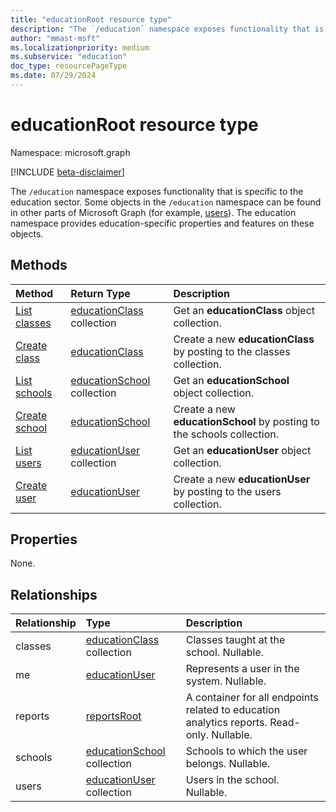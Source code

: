 ```yaml
---
title: "educationRoot resource type"
description: "The `/education` namespace exposes functionality that is specific to the education sector. "
author: "mmast-msft"
ms.localizationpriority: medium
ms.subservice: "education"
doc_type: resourcePageType
ms.date: 07/29/2024
---
```


# educationRoot resource type

Namespace: microsoft.graph

[!INCLUDE [beta-disclaimer](../../includes/beta-disclaimer.md)]

The `/education` namespace exposes functionality that is specific to the education sector. 
Some objects in the `/education` namespace can be found in other parts of Microsoft Graph (for example, [users](user.md)). The education namespace provides education-specific properties and features on these objects.

## Methods

| Method		   | Return Type	|Description|
|:---------------|:--------|:----------|
|[List classes](../api/educationroot-list-classes.md) |[educationClass](educationclass.md) collection| Get an **educationClass** object collection.|
|[Create class](../api/educationroot-post-classes.md) |[educationClass](educationclass.md)| Create a new **educationClass** by posting to the classes collection.|
|[List schools](../api/educationroot-list-schools.md) |[educationSchool](educationschool.md) collection| Get an **educationSchool** object collection.|
|[Create school](../api/educationroot-post-schools.md) |[educationSchool](educationschool.md)| Create a new **educationSchool** by posting to the schools collection.|
|[List users](../api/educationroot-list-users.md) |[educationUser](educationuser.md) collection| Get an **educationUser** object collection.|
|[Create user](../api/educationroot-post-users.md) |[educationUser](educationuser.md)| Create a new **educationUser** by posting to the users collection.|

## Properties
None.

## Relationships
| Relationship | Type	|Description|
|:---------------|:--------|:----------|
|classes|[educationClass](educationclass.md) collection| Classes taught at the school. Nullable.|
|me|[educationUser](educationuser.md)| Represents a user in the system. Nullable.|
|reports|[reportsRoot](../resources/reportsroot.md)|A container for all endpoints related to education analytics reports. Read-only. Nullable.|
|schools|[educationSchool](educationschool.md) collection| Schools to which the user belongs. Nullable.|
|users|[educationUser](educationuser.md) collection| Users in the school. Nullable.|

<!-- uuid: 8fcb5dbc-d5aa-4681-8e31-b001d5168d79
2015-10-25 14:57:30 UTC -->
<!--
{
  "type": "#page.annotation",
  "description": "educationRoot resource",
  "keywords": "",
  "section": "documentation",
  "tocPath": "",
  "suppressions": []
}
-->


